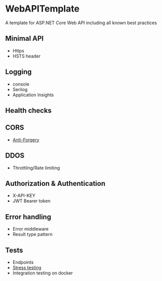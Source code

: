 # WebAPITemplate
A template for ASP.NET Core Web API including all known best practices

## Minimal API
 - Https
 - HSTS header

## Logging
- console
- Serilog
- Application Insights

## Health checks

## CORS
- [Anti-Forgery](https://learn.microsoft.com/en-us/aspnet/core/security/anti-request-forgery?view=aspnetcore-8.0#afwma)

## DDOS
 - Throttling/Rate limiting

## Authorization & Authentication
 - X-API-KEY
 - JWT Bearer token
 
## Error handling
- Error middleware
- Result type pattern

## Tests
- Endpoints
- [Stress testing](https://learn.microsoft.com/en-us/aspnet/core/test/load-tests?view=aspnetcore-8.0)
- Integration testing on docker